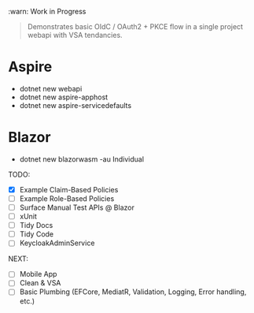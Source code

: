:warn: Work in Progress
> Demonstrates basic OIdC / OAuth2 + PKCE flow in a single project webapi with VSA tendancies.

# Aspire
- dotnet new webapi
- dotnet new aspire-apphost
- dotnet new aspire-servicedefaults

# Blazor
- dotnet new blazorwasm -au Individual

TODO:
- [x] Example Claim-Based Policies
- [ ] Example Role-Based Policies
- [ ] Surface Manual Test APIs @ Blazor
- [ ] xUnit
- [ ] Tidy Docs
- [ ] Tidy Code
- [ ] KeycloakAdminService

NEXT: 
- [ ] Mobile App
- [ ] Clean & VSA
- [ ] Basic Plumbing (EFCore, MediatR, Validation, Logging, Error handling, etc.)  
